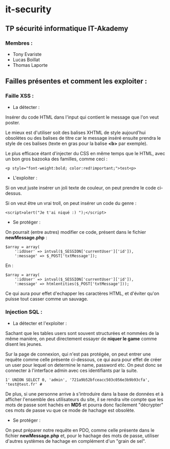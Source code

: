 # it-security

## TP sécurité informatique IT-Akademy

### Membres :

- Tony Evariste
- Lucas Boillat
- Thomas Laporte

## Failles présentes et comment les exploiter :

### Faille XSS :

- La détecter :

Insérer du code HTML dans l'input qui contient le message que l'on veut poster.

Le mieux est d'utiliser soit des balises XHTML de style aujourd'hui obsolètes ou des balises de titre car le message inséré ensuite prendra le style de ces balises (texte en gras pour la balise **<b\>** par exemple).

Le plus efficace étant d'injecter du CSS en même temps que le HTML, avec un bon gros bazooka des familles, comme ceci :

```
<p style="font-weight:bold; color:red!important;">test<p>
```

- L'exploiter :

Si on veut juste insérer un joli texte de couleur, on peut prendre le code ci-dessus.

Si on veut être un vrai troll, on peut insérer un code du genre :

```
<script>alert("Je t'ai niqué :) ");</script>
```

- Se protéger :

On pourrait (entre autres) modifier ce code, présent dans le fichier **newMessage.php** :

```
$array = array(
    ':idUser' => intval($_SESSION['currentUser']['id']),
    ':message' => $_POST['txtMessage']);
```

En :

```
$array = array(
    ':idUser' => intval($_SESSION['currentUser']['id']),
    ':message' => htmlentities($_POST['txtMessage']));
```

Ce qui aura pour effet d'echapper les caractères HTML, et d'éviter qu'on puisse tout casser comme un sauvage.

### Injection SQL :

- La détecter et l'exploiter :

Sachant que les tables users sont souvent structurées et nommées de la même manière, on peut directement essayer de **niquer le game** comme disent les jeunes.

Sur la page de connexion, qui n'est pas protégée, on peut entrer une requête comme celle présente ci-dessous, ce qui aura pour effet de créer un user pour lequel on determine le name, password etc. On peut donc se connecter à l'interface admin avec ces identifiants par la suite.

```
1' UNION SELECT 0, 'admin', '721a9b52bfceacc503c056e3b9b93cfa', 'test@test.fr' #
```
De plus, si une personne arrive à s'introduire dans la base de données et à afficher l'ensemble des utilisateurs du site, il se rendra vite compte que les mots de passe sont hachés en **MD5** et pourra donc facilement "décrypter" ces mots de passe vu que ce mode de hachage est obsolète.

- Se protéger :

On peut préparer notre requête en PDO, comme celle présente dans le fichier **newMessage.php** et, pour le hachage des mots de passe, utiliser d'autres systèmes de hachage en complément d'un "grain de sel".
